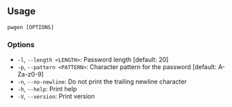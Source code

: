 ## Usage

`pwgen [OPTIONS]`

### Options

- `-l`, `--length <LENGTH>`: Password length [default: 20]
- `-p`, `--pattern <PATTERN>`: Character pattern for the password
  [default: A-Za-z0-9]
- `-n`, `--no-newline`: Do not print the trailing newline character
- `-h`, `--help`: Print help
- `-V`, `--version`: Print version
